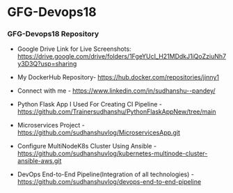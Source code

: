 # GFG-Devops18

### GFG-Devops18 Repository

- Google Drive Link for Live Screenshots: https://drive.google.com/drive/folders/1FgeYUcI_H21MDdkJ1iQoZziuNh7y3D3Q?usp=sharing

- My DockerHub Repository- https://hub.docker.com/repositories/jinny1

- Connect with me - https://www.linkedin.com/in/sudhanshu--pandey/

- Python Flask App I Used For Creating CI Pipeline - https://github.com/Trainersudhanshu/PythonFlaskAppNew/tree/main

- Microservices Project - https://github.com/sudhanshuvlog/MicroservicesApp.git

- Configure MultiNodeK8s Cluster Using Ansible - https://github.com/sudhanshuvlog/kubernetes-multinode-cluster-ansible-aws.git

- DevOps End-to-End Pipeline(Integration of all technologies) - https://github.com/sudhanshuvlog/devops-end-to-end-pipeline
